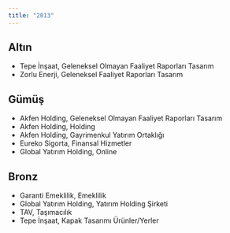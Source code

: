 ```yaml
---
title: "2013"
---
```


## Altın

-   Tepe İnşaat, Geleneksel Olmayan Faaliyet Raporları Tasarım
-   Zorlu Enerji, Geleneksel Faaliyet Raporları Tasarım

## Gümüş

-   Akfen Holding, Geleneksel Olmayan Faaliyet Raporları Tasarım
-   Akfen Holding, Holding
-   Akfen Holding, Gayrimenkul Yatırım Ortaklığı
-   Eureko Sigorta, Finansal Hizmetler
-   Global Yatırım Holding, Online

## Bronz

-   Garanti Emeklilik, Emeklilik
-   Global Yatırım Holding, Yatırım Holding Şirketi
-   TAV, Taşımacılık
-   Tepe İnşaat, Kapak Tasarımı Ürünler/Yerler
